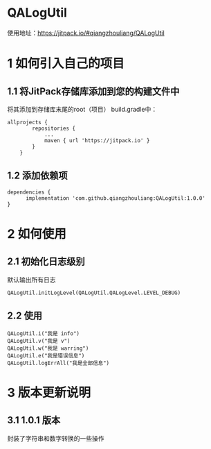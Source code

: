 # QALogUtil 
使用地址：https://jitpack.io/#qiangzhouliang/QALogUtil
# 1 如何引入自己的项目
## 1.1 将JitPack存储库添加到您的构建文件中
将其添加到存储库末尾的root（项目） build.gradle中：
```
allprojects {
		repositories {
			...
			maven { url 'https://jitpack.io' }
		}
	}
```
## 1.2 添加依赖项
```
dependencies {
	  implementation 'com.github.qiangzhouliang:QALogUtil:1.0.0'
}
```
# 2 如何使用
## 2.1 初始化日志级别
默认输出所有日志
```
QALogUtil.initLogLevel(QALogUtil.QALogLevel.LEVEL_DEBUG)
```
## 2.2 使用
```
QALogUtil.i("我是 info")
QALogUtil.v("我是 v")
QALogUtil.w("我是 warring")
QALogUtil.e("我是错误信息")
QALogUtil.logErrAll("我是全部信息")
```
# 3 版本更新说明
## 3.1 1.0.1 版本
封装了字符串和数字转换的一些操作